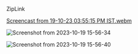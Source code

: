 ZipLink

[Screencast from 19-10-23 03:55:15 PM IST.webm](https://github.com/AFZL210/ZipLink/assets/79896602/6664854b-5172-43c7-8f41-a739bcd6fb06)


![Screenshot from 2023-10-19 15-56-34](https://github.com/AFZL210/ZipLink/assets/79896602/734dd5e9-27ec-46b3-b467-8626fdb43a09)

![Screenshot from 2023-10-19 15-56-40](https://github.com/AFZL210/ZipLink/assets/79896602/336a81dc-11bb-434e-bd36-7b969e99633c)





